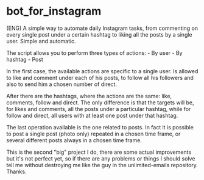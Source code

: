 # bot_for_instagram
(ENG) A simple way to automate daily Instagram tasks, from commenting on every single post under a certain hashtag to liking all the posts by a single user. Simple and automatic.

The script allows you to perform three types of actions: - By user - By hashtag - Post

In the first case, the available actions are specific to a single user. Is allowed to like and comment under each of his posts, to follow all his followers and also to send him a chosen number of direct.

After there are the hashtags, where the actions are the same: like, comments, follow and direct. The only difference is that the targets will be, for likes and comments, all the posts under a particular hashtag, while for follow and direct, all users with at least one post under that hashtag.

The last operation available is the one related to posts. In fact it is possible to post a single post (photo only) repeated in a chosen time frame, or several different posts always in a chosen time frame.

This is the second "big" project I do, there are some actual improvements but it's not perfect yet, so if there are any problems or things I should solve tell me without destroying me like the guy in the unlimited-emails repository. Thanks.
